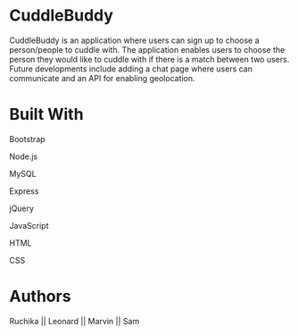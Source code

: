 # CuddleBuddy

CuddleBuddy is an application where users can sign up to choose a person/people to cuddle with. The application enables users to choose the person they would like to cuddle with if there is a match between two users. Future developments include adding a chat page where users can communicate and an API for enabling geolocation. 

# Built With

Bootstrap

Node.js

MySQL

Express

jQuery 

JavaScript

HTML

CSS

# Authors

Ruchika || Leonard || Marvin || Sam
